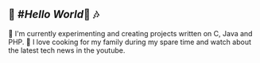 🌼 #*Hello World*👋 🎶 
---
🌱 I'm currently experimenting and creating projects written on C, Java and PHP.
🌴 I love cooking for my family during my spare time and watch about the latest tech news in the youtube.
